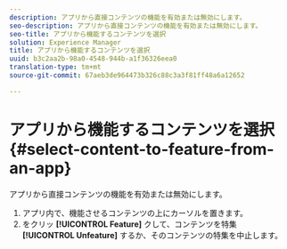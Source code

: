 ```yaml
---
description: アプリから直接コンテンツの機能を有効または無効にします。
seo-description: アプリから直接コンテンツの機能を有効または無効にします。
seo-title: アプリから機能するコンテンツを選択
solution: Experience Manager
title: アプリから機能するコンテンツを選択
uuid: b3c2aa2b-98a0-4548-944b-a1f36326eea0
translation-type: tm+mt
source-git-commit: 67aeb3de964473b326c88c3a3f81ff48a6a12652

---
```



# アプリから機能するコンテンツを選択{#select-content-to-feature-from-an-app}

アプリから直接コンテンツの機能を有効または無効にします。

1. アプリ内で、機能させるコンテンツの上にカーソルを置きます。
1. をクリッ **[!UICONTROL Feature]** クして、コンテンツを特集 **[!UICONTROL Unfeature]** するか、そのコンテンツの特集を中止します。
